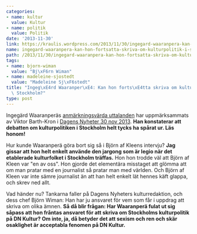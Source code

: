 ```yaml
---
categories:
- name: kultur
  value: Kultur
- name: politik
  value: Politik
date: '2013-11-30'
link: https://kraulis.wordpress.com/2013/11/30/ingegard-waaranpera-kan-hon-fortsatta-skriva-om-kulturpolitik-i-stockholm/
name: ingegard-waaranpera-kan-hon-fortsatta-skriva-om-kulturpolitik-i-stockholm
path: /2013/11/30/ingegard-waaranpera-kan-hon-fortsatta-skriva-om-kulturpolitik-i-stockholm/
tags:
- name: bjorn-wiman
  value: "Bj\xF6rn Wiman"
- name: madeleine-sjostedt
  value: "Madeleine Sj\xF6stedt"
title: "Ingeg\xE4rd Waaranper\xE4: Kan hon forts\xE4tta skriva om kulturpolitik i\
  \ Stockholm?"
type: post
---
```

Ingegärd Waaranperäs [anmärkningsvärda uttalanden](/2013/11/28/ingegard-waaranpera-misogynt-dravel-om-madeleine-sjostedt/) har uppmärksammats av Viktor Barth-Kron i [Dagens Nyheter 30 nov 2013](http://blogg.dn.se/viktor/2013/11/30/nagon-ordning-far-det-val-anda-vara-i-en-ankdamm/). **Han konstaterar att debatten om kulturpolitiken i Stockholm helt tycks ha spårat ur. Läs honom!**

Hur kunde Waaranperä göra bort sig så i Björn af Kleens intervju? **Jag gissar att hon helt enkelt använde den jargong som är legio när det etablerade kulturfolket i Stockholm träffas.** Hon hon trodde väl att Björn af Kleen var "en av oss". Hon gjorde det elementära misstaget att glömma att om man pratar med en journalist så pratar man med världen. Och Björn af Kleen var inte sämre journalist än att han helt enkelt lät hennes käft glappa, och skrev ned allt.

Vad händer nu? Tankarna faller på Dagens Nyheters kulturredaktion, och dess chef Björn Wiman: Han har ju ansvaret för vem som får i uppdrag att skriva om olika ämnen. **Så då blir frågan: Har Waaranperä fulat ut sig såpass att hon fråntas ansvaret för att skriva om Stockholms kulturpolitik på DN Kultur? Om inte, ja, då betyder det att sexism och ren och skär osaklighet är acceptabla fenomen på DN Kultur.**

